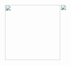 <div>
  <img height=180 align="left" src="https://github-readme-stats.vercel.app/api?username=tanagaku&count_private=true&include_all_commits=true" />
  <img src="https://github-readme-stats.vercel.app/api/top-langs/?username=tanagaku&langs_count=10&layout=compact" />
</div>
